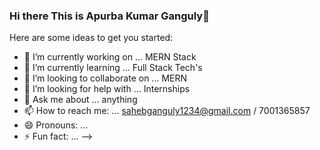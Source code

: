 ### Hi there This is Apurba Kumar Ganguly👋


Here are some ideas to get you started:

- 🔭 I’m currently working on ... MERN Stack
- 🌱 I’m currently learning ... Full Stack Tech's
- 👯 I’m looking to collaborate on ... MERN
- 🤔 I’m looking for help with ... Internships
- 💬 Ask me about ... anything
- 📫 How to reach me: ... sahebganguly1234@gmail.com / 7001365857
- 😄 Pronouns: ...
- ⚡ Fun fact: ...
-->
